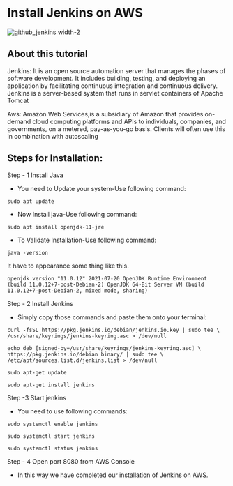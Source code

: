 # Install Jenkins on AWS

![github_jenkins width-2](https://github.com/adityap7/Markdown-Repo_/assets/6860928/24e8a264-8205-4a2c-b183-9750115cf3e1)

## About this tutorial
Jenkins: It is an open source automation server that manages the phases of software development. It includes building, testing, and deploying an application by facilitating continuous integration and continuous delivery. Jenkins is a server-based system that runs in servlet containers of Apache Tomcat

Aws: Amazon Web Services,is a subsidiary of Amazon that provides on-demand cloud computing platforms and APIs to individuals, companies, and governments, on a metered, pay-as-you-go basis. Clients will often use this in combination with autoscaling

## Steps for Installation:
Step - 1 Install Java
  - You need to Update your system-Use following command:
  
  ```
  sudo apt update
  ```
  - Now Install java-Use following command:
  ```
  sudo apt install openjdk-11-jre
  ```
  - To Validate Installation-Use following command:
  ```
  java -version
  ```
  It have to appearance some thing like this.
  ```
  openjdk version "11.0.12" 2021-07-20 OpenJDK Runtime Environment (build 11.0.12+7-post-Debian-2) OpenJDK 64-Bit Server VM (build          11.0.12+7-post-Debian-2, mixed mode, sharing)
  ```
Step - 2 Install Jenkins
  - Simply copy those commands and paste them onto your terminal:
  ```
  curl -fsSL https://pkg.jenkins.io/debian/jenkins.io.key | sudo tee \   /usr/share/keyrings/jenkins-keyring.asc > /dev/null
  ```
  ```
  echo deb [signed-by=/usr/share/keyrings/jenkins-keyring.asc] \   https://pkg.jenkins.io/debian binary/ | sudo tee \                       /etc/apt/sources.list.d/jenkins.list > /dev/null
  ```
  ```
  sudo apt-get update
  ```
  ```
  sudo apt-get install jenkins
  ```
Step -3 Start jenkins
  - You need to use following commands:
  ```
  sudo systemctl enable jenkins
  ```
  ```
  sudo systemctl start jenkins
  ```
  ```
  sudo systemctl status jenkins
  ```
Step - 4 Open port 8080 from AWS Console

- In this way we have completed our installation of Jenkins on AWS.




  
